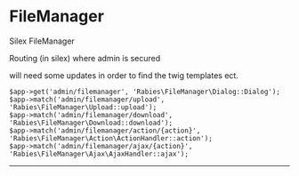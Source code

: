 # FileManager
Silex FileManager 

Routing (in silex)
where admin is secured

will need some updates in order to find the twig templates ect.

    $app->get('admin/filemanager', 'Rabies\FileManager\Dialog::Dialog');
    $app->match('admin/filemanager/upload', 'Rabies\FileManager\Upload::upload');
    $app->match('admin/filemanager/download', 'Rabies\FileManager\Download::download');
    $app->match('admin/filemanager/action/{action}', 'Rabies\FileManager\Action\ActionHandler::action');
    $app->match('admin/filemanager/ajax/{action}', 'Rabies\FileManager\Ajax\AjaxHandler::ajax');


----------
